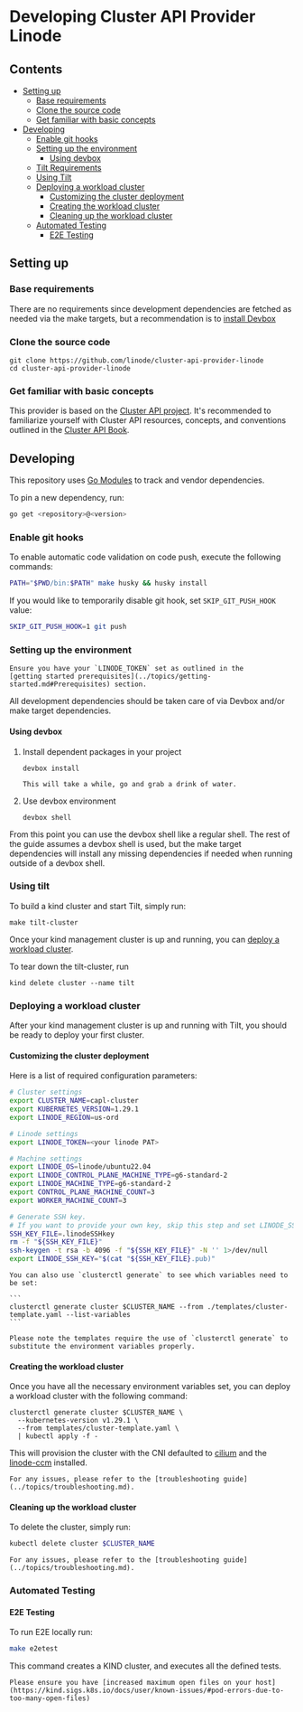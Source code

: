 # Developing Cluster API Provider Linode

## Contents

<!-- TOC depthFrom:2 -->

- [Setting up](#setting-up)
  - [Base requirements](#base-requirements)
  - [Clone the source code](#clone-the-source-code)
  - [Get familiar with basic concepts](#get-familiar-with-basic-concepts)
- [Developing](#developing)
  - [Enable git hooks](#enable-git-hooks)
  - [Setting up the environment](#setting-up-the-environment)
    - [Using devbox](#using-devbox)
  - [Tilt Requirements](#tilt-requirements)
  - [Using Tilt](#using-tilt)
  - [Deploying a workload cluster](#deploying-a-workload-cluster)
    - [Customizing the cluster deployment](#customizing-the-cluster-deployment)
    - [Creating the workload cluster](#creating-the-workload-cluster)
    - [Cleaning up the workload cluster](#cleaning-up-the-workload-cluster)
  - [Automated Testing](#automated-testing)
    - [E2E Testing](#e2e-testing)

<!-- /TOC -->

## Setting up

### Base requirements

There are no requirements since development dependencies are fetched as
needed via the make targets, but a recommendation is to
[install Devbox](https://jetpack.io/devbox/docs/installing_devbox/)

### Clone the source code

```shell
git clone https://github.com/linode/cluster-api-provider-linode
cd cluster-api-provider-linode
```

### Get familiar with basic concepts

This provider is based on the [Cluster API project](https://github.com/kubernetes-sigs/cluster-api).
It's recommended to familiarize yourself with Cluster API resources, concepts, and conventions
outlined in the [Cluster API Book](https://cluster-api.sigs.k8s.io/).

## Developing

This repository uses [Go Modules](https://github.com/golang/go/wiki/Modules)
to track and vendor dependencies.

To pin a new dependency, run:
```bash
go get <repository>@<version>
```

### Enable git hooks

To enable automatic code validation on code push, execute the following commands:

```bash
PATH="$PWD/bin:$PATH" make husky && husky install
```

If you would like to temporarily disable git hook, set `SKIP_GIT_PUSH_HOOK` value:

```bash
SKIP_GIT_PUSH_HOOK=1 git push
```

### Setting up the environment

```admonish warning
Ensure you have your `LINODE_TOKEN` set as outlined in the 
[getting started prerequisites](../topics/getting-started.md#Prerequisites) section.
```

All development dependencies should be taken care of via Devbox and/or make target dependencies.

#### Using devbox

1. Install dependent packages in your project 
   ```shell
   devbox install
   ```

   ```admonish success title=""
   This will take a while, go and grab a drink of water.
   ```

2. Use devbox environment
   ```shell
   devbox shell
   ```

From this point you can use the devbox shell like a regular shell. 
The rest of the guide assumes a devbox shell is used, but the make target
dependencies will install any missing dependencies if needed when running
outside of a devbox shell.

### Using tilt
To build a kind cluster and start Tilt, simply run:
```shell
make tilt-cluster
```

Once your kind management cluster is up and running, you can
[deploy a workload cluster](#deploying-a-workload-cluster).

To tear down the tilt-cluster, run

```shell
kind delete cluster --name tilt
```

### Deploying a workload cluster

After your kind management cluster is up and running with Tilt, you should be ready to deploy your first cluster.

#### Customizing the cluster deployment

Here is a list of required configuration parameters:

```bash
# Cluster settings
export CLUSTER_NAME=capl-cluster
export KUBERNETES_VERSION=1.29.1
export LINODE_REGION=us-ord

# Linode settings
export LINODE_TOKEN=<your linode PAT>

# Machine settings
export LINODE_OS=linode/ubuntu22.04
export LINODE_CONTROL_PLANE_MACHINE_TYPE=g6-standard-2
export LINODE_MACHINE_TYPE=g6-standard-2
export CONTROL_PLANE_MACHINE_COUNT=3
export WORKER_MACHINE_COUNT=3

# Generate SSH key.
# If you want to provide your own key, skip this step and set LINODE_SSH_KEY to your existing public key.
SSH_KEY_FILE=.linodeSSHkey
rm -f "${SSH_KEY_FILE}"
ssh-keygen -t rsa -b 4096 -f "${SSH_KEY_FILE}" -N '' 1>/dev/null
export LINODE_SSH_KEY="$(cat "${SSH_KEY_FILE}.pub)"
```

~~~admonish tip
You can also use `clusterctl generate` to see which variables need to be set:

```
clusterctl generate cluster $CLUSTER_NAME --from ./templates/cluster-template.yaml --list-variables
```

~~~

```admonish warning
Please note the templates require the use of `clusterctl generate` to substitute the environment variables properly.
```

#### Creating the workload cluster

Once you have all the necessary environment variables set,
you can deploy a workload cluster with the following command:

```shell
clusterctl generate cluster $CLUSTER_NAME \
  --kubernetes-version v1.29.1 \
  --from templates/cluster-template.yaml \
  | kubectl apply -f -
```

This will provision the cluster with the CNI defaulted to [cilium](../topics/addons.md#cilium)
and the [linode-ccm](../topics/addons.md#ccm) installed.

```admonish question title=""
For any issues, please refer to the [troubleshooting guide](../topics/troubleshooting.md).
```

#### Cleaning up the workload cluster

To delete the cluster, simply run:

```bash
kubectl delete cluster $CLUSTER_NAME
```

```admonish question title=""
For any issues, please refer to the [troubleshooting guide](../topics/troubleshooting.md).
```

### Automated Testing

#### E2E Testing

To run E2E locally run:
```bash
make e2etest
```

This command creates a KIND cluster, and executes all the defined tests.

```admonish warning
Please ensure you have [increased maximum open files on your host](https://kind.sigs.k8s.io/docs/user/known-issues/#pod-errors-due-to-too-many-open-files)
```
